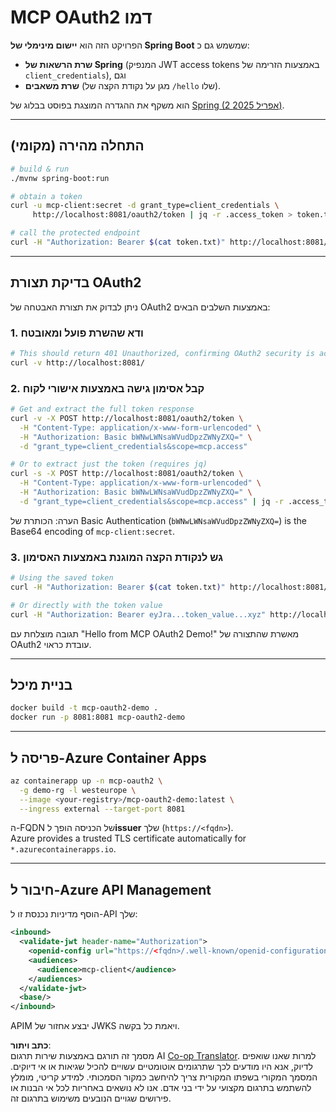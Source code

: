 <!--
CO_OP_TRANSLATOR_METADATA:
{
  "original_hash": "bcd07a55d0e5baece8d0a1a0310fdfe6",
  "translation_date": "2025-05-17T15:43:05+00:00",
  "source_file": "05-AdvancedTopics/mcp-oauth2-demo/README.md",
  "language_code": "he"
}
-->
# MCP OAuth2 דמו

הפרויקט הזה הוא **יישום מינימלי של Spring Boot** שמשמש גם כ:

* **שרת הרשאות של Spring** (המנפיק JWT access tokens באמצעות הזרימה של `client_credentials`), וגם  
* **שרת משאבים** (מגן על נקודת הקצה של `/hello` שלו).

הוא משקף את ההגדרה המוצגת בפוסט בבלוג של [Spring (2 אפריל 2025)](https://spring.io/blog/2025/04/02/mcp-server-oauth2).

---

## התחלה מהירה (מקומי)

```bash
# build & run
./mvnw spring-boot:run

# obtain a token
curl -u mcp-client:secret -d grant_type=client_credentials \
     http://localhost:8081/oauth2/token | jq -r .access_token > token.txt

# call the protected endpoint
curl -H "Authorization: Bearer $(cat token.txt)" http://localhost:8081/hello
```

---

## בדיקת תצורת OAuth2

ניתן לבדוק את תצורת האבטחה של OAuth2 באמצעות השלבים הבאים:

### 1. ודא שהשרת פועל ומאובטח

```bash
# This should return 401 Unauthorized, confirming OAuth2 security is active
curl -v http://localhost:8081/
```

### 2. קבל אסימון גישה באמצעות אישורי לקוח

```bash
# Get and extract the full token response
curl -v -X POST http://localhost:8081/oauth2/token \
  -H "Content-Type: application/x-www-form-urlencoded" \
  -H "Authorization: Basic bWNwLWNsaWVudDpzZWNyZXQ=" \
  -d "grant_type=client_credentials&scope=mcp.access"

# Or to extract just the token (requires jq)
curl -s -X POST http://localhost:8081/oauth2/token \
  -H "Content-Type: application/x-www-form-urlencoded" \
  -H "Authorization: Basic bWNwLWNsaWVudDpzZWNyZXQ=" \
  -d "grant_type=client_credentials&scope=mcp.access" | jq -r .access_token > token.txt
```

הערה: הכותרת של Basic Authentication (`bWNwLWNsaWVudDpzZWNyZXQ=`) is the Base64 encoding of `mcp-client:secret`.

### 3. גש לנקודת הקצה המוגנת באמצעות האסימון

```bash
# Using the saved token
curl -H "Authorization: Bearer $(cat token.txt)" http://localhost:8081/hello

# Or directly with the token value
curl -H "Authorization: Bearer eyJra...token_value...xyz" http://localhost:8081/hello
```

תגובה מוצלחת עם "Hello from MCP OAuth2 Demo!" מאשרת שהתצורה של OAuth2 עובדת כראוי.

---

## בניית מיכל

```bash
docker build -t mcp-oauth2-demo .
docker run -p 8081:8081 mcp-oauth2-demo
```

---

## פריסה ל-**Azure Container Apps**

```bash
az containerapp up -n mcp-oauth2 \
  -g demo-rg -l westeurope \
  --image <your-registry>/mcp-oauth2-demo:latest \
  --ingress external --target-port 8081
```

ה-FQDN של הכניסה הופך ל**issuer** שלך (`https://<fqdn>`).  
Azure provides a trusted TLS certificate automatically for `*.azurecontainerapps.io`.

---

## חיבור ל-**Azure API Management**

הוסף מדיניות נכנסת זו ל-API שלך:

```xml
<inbound>
  <validate-jwt header-name="Authorization">
    <openid-config url="https://<fqdn>/.well-known/openid-configuration"/>
    <audiences>
      <audience>mcp-client</audience>
    </audiences>
  </validate-jwt>
  <base/>
</inbound>
```

APIM יבצע אחזור של JWKS ויאמת כל בקשה.

**כתב ויתור**:  
מסמך זה תורגם באמצעות שירות תרגום AI [Co-op Translator](https://github.com/Azure/co-op-translator). למרות שאנו שואפים לדיוק, אנא היו מודעים לכך שתרגומים אוטומטיים עשויים להכיל שגיאות או אי דיוקים. המסמך המקורי בשפתו המקורית צריך להיחשב כמקור הסמכותי. למידע קריטי, מומלץ להשתמש בתרגום מקצועי על ידי בני אדם. אנו לא נושאים באחריות לכל אי הבנות או פירושים שגויים הנובעים משימוש בתרגום זה.